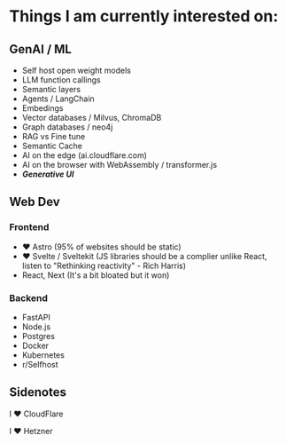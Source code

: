 # Things I am currently interested on:

## GenAI / ML

- Self host open weight models
- LLM function callings
- Semantic layers
- Agents / LangChain
- Embedings
- Vector databases / Milvus, ChromaDB
- Graph databases / neo4j
- RAG vs Fine tune
- Semantic Cache
- AI on the edge (ai.cloudflare.com)
- AI on the browser with WebAssembly / transformer.js
- ***Generative UI***

## Web Dev

### Frontend

- ❤️ Astro (95% of websites should be static)
- ❤️ Svelte / Sveltekit
  (JS libraries should be a complier unlike React, listen to "Rethinking reactivity" - Rich Harris)
- React, Next (It's a bit bloated but it won)

### Backend

- FastAPI
- Node.js
- Postgres
- Docker
- Kubernetes
- r/Selfhost

## Sidenotes

I ❤️ CloudFlare

I ❤️ Hetzner
